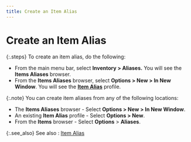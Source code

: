 ```yaml
---
title: Create an Item Alias
---
```


# Create an Item Alias


{:.steps}
To create an item alias, do the following:

- From the main  menu bar, select **Inventory &gt; Aliases.** You will see the **Items Aliases** browser.
- From the **Items Aliases** browser, select **Options &gt; New &gt; In New Window**.  You will see the [**Item 
 Alias**]({{site.mi_baseurl}}/item-alias/item_alias_profile.html) profile.



{:.note}
You can create item aliases from any of the following  locations:

- The **Items 
 Aliases** browser - Select **Options 
 &gt; New &gt; In New Window**.
- An existing  **Item Alias** profile - Select **Options &gt; New**.
- From the **Items** browser - Select **Options** > **Aliases**.


{:.see_also}
See also
: [Item Alias]({{site.mi_baseurl}}/the-items-browser/other-options/item_alias.html)
